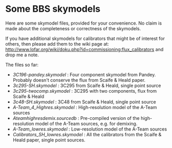 # Some BBS skymodels

Here are some skymodel files, provided for your convenience. No claim is made about the completeness or correctness of the skymodels.

If you have additional skymodels for calibrators that might be of interest for others, then please add them to the wiki page at: http://www.lofar.org/wiki/doku.php?id=commissioning:flux_calibrators and drop me a note.

The files so far:
* *3C196-pandey.skymodel* : Four component skymodel from Pandey. Probably doesn't conserve the flux from Scaife \& Heald paper.
* *3c295-SH.skymodel* : 3C295 from Scaife \& Heald, single point source
* *3c295-twocomp.skymodel* : 3C295 with two components, flux from Scaife \& Heald
* *3c48-SH.skymodel* : 3C48 from Scaife \& Heald, single point source
* *A-Team_4_Highres.skymodel* : High-resolution model of the A-Team sources
* *Ateamhighresdemix.sourcedb* : Pre-compiled version of the high-resolution model of the A-Team sources, e.g. for demixing.
* *A-Team_lowres.skymodel* : Low-resolution model of the A-Team sources
* *Calibrators_SH_lowres.skymodel* : All the calibrators from the Scaife \& Heald paper, single point sources.
